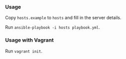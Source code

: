 ### Usage

Copy `hosts.example` to `hosts` and fill in the server details.

Run `ansible-playbook -i hosts playbook.yml`.

### Usage with Vagrant

Run `vagrant init`.
